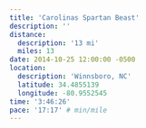 ```yaml
---
title: 'Carolinas Spartan Beast'
description: ''
distance:
  description: '13 mi'
  miles: 13
date: 2014-10-25 12:00:00 -0500
location:
  description: 'Winnsboro, NC'
  latitude: 34.4855139
  longitude: -80.9552545
time: '3:46:26'
pace: '17:17' # min/mile
---
```

